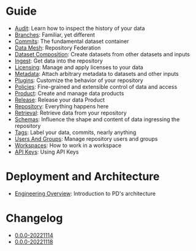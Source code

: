 # Guide

* [Audit](/docs/guide/audit): Learn how to inspect the history of your data
* [Branches](/docs/guide/branches): Familiar, yet different
* [Commits](/docs/guide/commits): The fundamental dataset container
* [Data Mesh](/docs/guide/mesh): Repository Federation
* [Dataset Composition](/docs/guide/composition): Create datasets from other datasets and inputs
* [Ingest](/docs/guide/ingest): Get data into the repository
* [Licensing](/docs/guide/license): Manage and apply licenses to your data
* [Metadata](/docs/guide/metadata): Attach arbitrary metadata to datasets and other inputs
* [Plugins](/docs/guide/plugins): Customize the behavior of your repository
* [Policies](/docs/guide/policy): Fine-grained and extensible control of data and access
* [Product](/docs/guide/product): Create and manage data products
* [Release](/docs/guide/release): Release your data Product
* [Repository](/docs/guide/repo): Everything happens here
* [Retrieval](/docs/guide/retrieve): Retrieve data from your repository
* [Schemas](/docs/guide/schemas): Influence the shape and content of data ingressing the repository
* [Tags](/docs/guide/tags): Label your data, commits, nearly anything
* [Users And Groups](/docs/guide/users_groups): Manage repository users and groups
* [Workspaces](/docs/guide/workspace): How to work in a workspace
* [API Keys](/docs/guide/apikeys): Using API Keys


# Deployment and Architecture

* [Engineering Overview](/docs/guide/eng_overview.html): Introduction to PD's architecture

# Changelog

* [0.0.0-20221114](/docs/changelog/0.0.0-20221114)
* [0.0.0-20221118](/docs/changelog/0.0.0-20221118)
